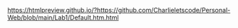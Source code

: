 https://htmlpreview.github.io/?https://github.com/Charlieletscode/Personal-Web/blob/main/Lab1/Default.htm.html
